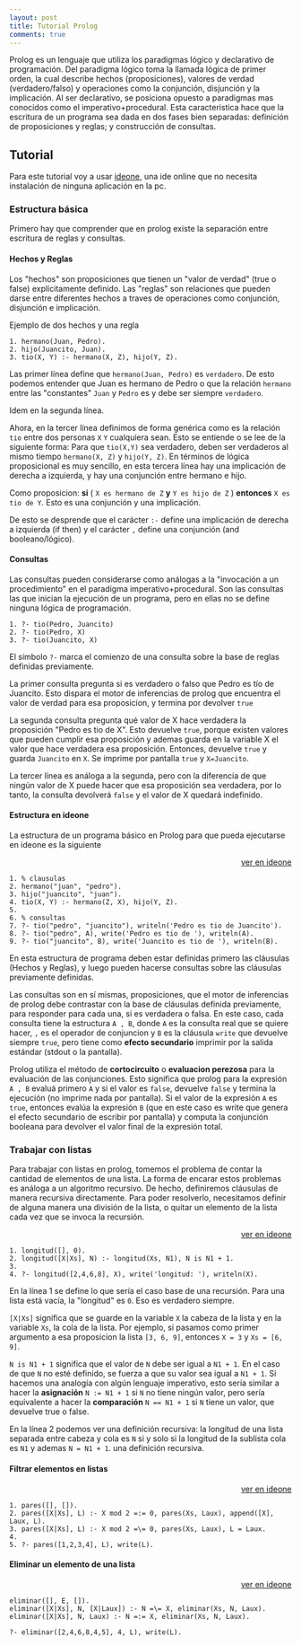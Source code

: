 ```yaml
---
layout: post
title: Tutorial Prolog
comments: true
---
```


Prolog es un lenguaje que utiliza los paradigmas lógico y declarativo de programación. Del paradigma lógico toma la llamada lógica de primer orden, la cual describe hechos (proposiciones), valores de verdad (verdadero/falso) y operaciones como la conjunción, disjunción y la implicación. Al ser declarativo, se posiciona opuesto a paradigmas mas conocidos como el imperativo+procedural. Esta caracteristica hace que la escritura de un programa sea dada en dos fases bien separadas: definición de proposiciones y reglas; y construcción de consultas.

## Tutorial

Para este tutorial voy a usar [ideone](https://ideone.com), una ide online que no necesita instalación de ninguna aplicación en la pc.

### Estructura básica

Primero hay que comprender que en prolog existe la separación entre escritura de reglas y consultas.

#### Hechos y Reglas

Los "hechos" son proposiciones que tienen un "valor de verdad" (true o false) explícitamente definido. Las "reglas" son relaciones que pueden darse entre diferentes hechos a traves de operaciones como conjunción, disjunción e implicación.

Ejemplo de dos hechos y una regla

```
1. hermano(Juan, Pedro).
2. hijo(Juancito, Juan).
3. tio(X, Y) :- hermano(X, Z), hijo(Y, Z).
```

Las primer línea define que `hermano(Juan, Pedro)` es `verdadero`. De esto podemos entender que Juan es hermano de Pedro o que la relación `hermano` entre las "constantes" `Juan` y `Pedro` es y debe ser siempre `verdadero`.

Idem en la segunda línea.

Ahora, en la tercer línea definimos de forma genérica como es la relación `tio` entre dos personas `X` `Y` cualquiera sean. Esto se entiende o se lee de la siguiente forma:
Para que `tio(X,Y)` sea verdadero, deben ser verdaderos al mismo tiempo `hermano(X, Z)` y `hijo(Y, Z)`. En términos de lógica proposicional es muy sencillo, en esta tercera línea hay una implicación de derecha a izquierda, y hay una conjunción entre hermano e hijo.

Como proposicion: **si** ( `X es hermano de Z` **y** `Y es hijo de Z` )  **entonces** `X es tio de Y`. Esto es una conjunción y una implicación.

De esto se desprende que el carácter `:-` define una implicación de derecha a izquierda (if then) y el carácter `,` define una conjunción (and booleano/lógico).

#### Consultas

Las consultas pueden considerarse como análogas a la "invocación a un procedimiento" en el paradigma imperativo+procedural. Son las consultas las que inician la ejecución de un programa, pero en ellas no se define ninguna lógica de programación.

```
1. ?- tio(Pedro, Juancito)
2. ?- tio(Pedro, X)
3. ?- tio(Juancito, X)
```

El símbolo `?-` marca el comienzo de una consulta sobre la base de reglas definidas previamente.

La primer consulta pregunta si es verdadero o falso que Pedro es tío de Juancito. Esto dispara el motor de inferencias de prolog que encuentra el valor de verdad para esa proposicion, y termina por devolver `true`

La segunda consulta pregunta qué valor de X hace verdadera la proposición "Pedro es tio de X". Esto devuelve `true`, porque existen valores que pueden cumplir esa proposición y ademas guarda en la variable X el valor que hace verdadera esa proposición. Entonces, devuelve `true` y guarda `Juancito` en `X`. Se imprime por pantalla `true` y `X=Juancito`.

La tercer línea es análoga a la segunda, pero con la diferencia de que ningún valor de X puede hacer que esa proposición sea verdadera, por lo tanto, la consulta devolverá `false` y el valor de X quedará indefinido.

#### Estructura en ideone

La estructura de un programa básico en Prolog para que pueda ejecutarse en ideone es la siguiente

<div style="text-align:right"><a href="http://ideone.com/fW63DL">ver en ideone</a></div>

```
1. % clausulas
2. hermano("juan", "pedro").
3. hijo("juancito", "juan").
4. tio(X, Y) :- hermano(Z, X), hijo(Y, Z).
5.
6. % consultas
7. ?- tio("pedro", "juancito"), writeln('Pedro es tio de Juancito').
8. ?- tio("pedro", A), write('Pedro es tio de '), writeln(A).
9. ?- tio("juancito", B), write('Juancito es tio de '), writeln(B).
```

En esta estructura de programa deben estar definidas primero las cláusulas (Hechos y Reglas), y luego pueden hacerse consultas sobre las cláusulas previamente definidas.

Las consultas son en sí mismas, proposiciones, que el motor de inferencias de prolog debe contrastar con la base de cláusulas definida previamente, para responder para cada una, si es verdadera o falsa. En este caso, cada consulta tiene la estructura `A , B`, donde `A` es la consulta real que se quiere hacer, `,` es el operador de conjuncion y `B` es la cláusula `write` que devuelve siempre `true`, pero tiene como **efecto secundario** imprimir por la salida estándar (stdout o la pantalla).

Prolog utiliza el método de **cortocircuito** o **evaluacion perezosa** para la evaluación de las conjunciones. Esto significa que prolog para la expresión `A , B` evaluá primero `A` y si el valor es `false`, devuelve `false` y termina la ejecución (no imprime nada por pantalla). Si el valor de la expresión `A` es `true`, entonces evalúa la expresión `B` (que en este caso es write que genera el efecto secundario de escribir por pantalla) y computa la conjunción booleana para devolver el valor final de la expresión total.

### Trabajar con listas

Para trabajar con listas en prolog, tomemos el problema de contar la cantidad de elementos de una lista. La forma de encarar estos problemas es análoga a un algoritmo recursivo. De hecho, definiremos cláusulas de manera recursiva directamente. Para poder resolverlo, necesitamos definir de alguna manera una división de la lista, o quitar un elemento de la lista cada vez que se invoca la recursión.

<div style="text-align:right"><a href="http://ideone.com/HSpo4r">ver en ideone</a></div>

```
1. longitud([], 0).
2. longitud([X|Xs], N) :- longitud(Xs, N1), N is N1 + 1.
3. 
4. ?- longitud([2,4,6,8], X), write('longitud: '), writeln(X).
```

En la línea 1 se define lo que sería el caso base de una recursión. Para una lista está vacía, la "longitud" es `0`. Eso es verdadero siempre.

`[X|Xs]` significa que se guarde en la variable `X` la cabeza de la lista y en la variable `Xs`, la cola de la lista. Por ejemplo, si pasamos como primer argumento a esa proposicion la lista `[3, 6, 9]`, entonces `X = 3` y `Xs = [6, 9]`.

`N is N1 + 1` significa que el valor de `N` debe ser igual a `N1 + 1`. En el caso de que `N` no esté definido, se fuerza a que su valor sea igual a `N1 + 1`. Si hacemos una analogía con algún lenguaje imperativo, esto sería similar a hacer la **asignación** `N := N1 + 1` si `N` no tiene ningún valor, pero sería equivalente a hacer la **comparación** `N == N1 + 1` si `N` tiene un valor, que devuelve true o false.

En la línea 2 podemos ver una definición recursiva: la longitud de una lista separada entre cabeza y cola es `N` si y solo si la longitud de la sublista cola es `N1` y ademas `N = N1 + 1`. una definición recursiva.

#### Filtrar elementos en listas

<div style="text-align:right"><a href="http://ideone.com/brKoTe">ver en ideone</a></div>

```
1. pares([], []).
2. pares([X|Xs], L) :- X mod 2 =:= 0, pares(Xs, Laux), append([X], Laux, L).
3. pares([X|Xs], L) :- X mod 2 =\= 0, pares(Xs, Laux), L = Laux.
4.
5. ?- pares([1,2,3,4], L), write(L).
```

#### Eliminar un elemento de una lista

<div style="text-align:right"><a href="http://ideone.com/8QXGKg">ver en ideone</a></div>

```
eliminar([], E, []).
eliminar([X|Xs], N, [X|Laux]) :- N =\= X, eliminar(Xs, N, Laux).
eliminar([X|Xs], N, Laux) :- N =:= X, eliminar(Xs, N, Laux).
 
?- eliminar([2,4,6,8,4,5], 4, L), write(L).
```
